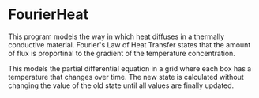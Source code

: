# FourierHeat

This program models the way in which heat diffuses in a thermally conductive material. Fourier's Law of Heat Transfer states that the amount of flux is proportinal to the gradient of the temperature concentration.

This models the partial differential equation in a grid where each box has a temperature that changes over time. The new state is calculated without changing the value of the old state until all values are finally updated.
